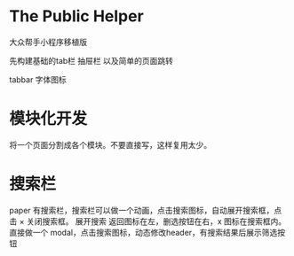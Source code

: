 # The Public Helper 
大众帮手小程序移植版

先构建基础的tab栏 抽屉栏 以及简单的页面跳转

tabbar 字体图标


# 模块化开发
将一个页面分割成各个模块。不要直接写，这样复用太少。


# 搜索栏
paper 有搜索栏，搜索栏可以做一个动画，点击搜索图标，自动展开搜索框，点击 × 关闭搜索框。
展开搜索 返回图标在左，删选按钮在右，x 图标在搜索框内。
直接做一个 modal，点击搜索图标，动态修改header，有搜索结果后展示筛选按钮


